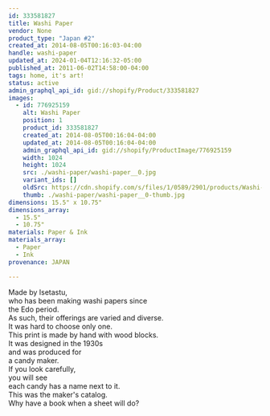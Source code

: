 ```yaml
---
id: 333581827
title: Washi Paper
vendor: None
product_type: "Japan #2"
created_at: 2014-08-05T00:16:03-04:00
handle: washi-paper
updated_at: 2024-01-04T12:16:32-05:00
published_at: 2011-06-02T14:58:00-04:00
tags: home, it's art!
status: active
admin_graphql_api_id: gid://shopify/Product/333581827
images:
  - id: 776925159
    alt: Washi Paper
    position: 1
    product_id: 333581827
    created_at: 2014-08-05T00:16:04-04:00
    updated_at: 2014-08-05T00:16:04-04:00
    admin_graphql_api_id: gid://shopify/ProductImage/776925159
    width: 1024
    height: 1024
    src: ./washi-paper/washi-paper__0.jpg
    variant_ids: []
    oldSrc: https://cdn.shopify.com/s/files/1/0589/2901/products/Washi-Paper_1.jpeg?v=1407212164
    thumb: ./washi-paper/washi-paper__0-thumb.jpg
dimensions: 15.5" x 10.75"
dimensions_array:
  - 15.5"
  - 10.75"
materials: Paper & Ink
materials_array:
  - Paper
  - Ink
provenance: JAPAN

---
```


Made by Isetastu,  
who has been making washi papers since  
the Edo period.  
As such, their offerings are varied and diverse.  
It was hard to choose only one.  
This print is made by hand with wood blocks.  
It was designed in the 1930s  
and was produced for  
a candy maker.  
If you look carefully,  
you will see  
each candy has a name next to it.  
This was the maker's catalog.  
Why have a book when a sheet will do?